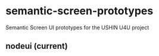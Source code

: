 # semantic-screen-prototypes
Semantic Screen UI prototypes for the USHIN U4U project

## nodeui (current)
